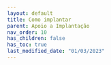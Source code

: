 ```yaml
---
layout: default
title: Como implantar
parent: Apoio a Implantação
nav_order: 10
has_children: false
has_toc: true
last_modified_date: "01/03/2023"
---
```


